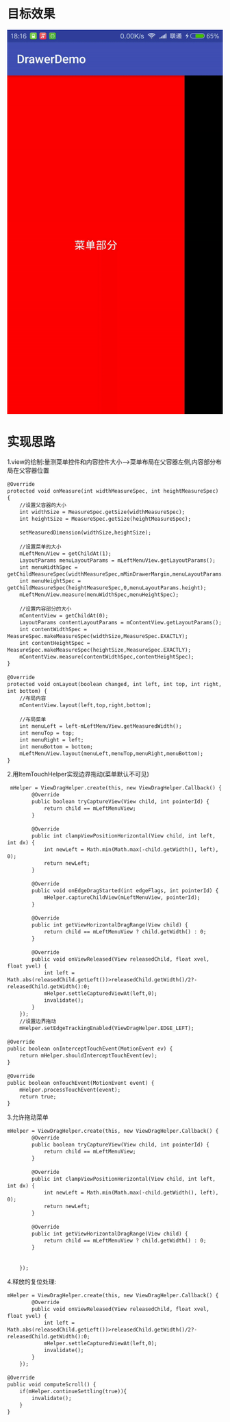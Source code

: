 # 目标效果 #

![](imgs/drawer.gif)

# 实现思路 #
1.view的绘制:量测菜单控件和内容控件大小-->菜单布局在父容器左侧,内容部分布局在父容器位置
    
	@Override
    protected void onMeasure(int widthMeasureSpec, int heightMeasureSpec) {
        //设置父容器的大小
        int widthSize = MeasureSpec.getSize(widthMeasureSpec);
        int heightSize = MeasureSpec.getSize(heightMeasureSpec);

        setMeasuredDimension(widthSize,heightSize);

        //设置菜单的大小
        mLeftMenuView = getChildAt(1);
        LayoutParams menuLayoutParams = mLeftMenuView.getLayoutParams();
        int menuWidthSpec = getChildMeasureSpec(widthMeasureSpec,mMinDrawerMargin,menuLayoutParams.width);
        int menuHeightSpec = getChildMeasureSpec(heightMeasureSpec,0,menuLayoutParams.height);
        mLeftMenuView.measure(menuWidthSpec,menuHeightSpec);

        //设置内容部分的大小
        mContentView = getChildAt(0);
        LayoutParams contentLayoutParams = mContentView.getLayoutParams();
        int contentWidthSpec = MeasureSpec.makeMeasureSpec(widthSize,MeasureSpec.EXACTLY);
        int contentHeightSpec = MeasureSpec.makeMeasureSpec(heightSize,MeasureSpec.EXACTLY);
        mContentView.measure(contentWidthSpec,contentHeightSpec);
    }

    @Override
    protected void onLayout(boolean changed, int left, int top, int right, int bottom) {
        //布局内容
        mContentView.layout(left,top,right,bottom);

        //布局菜单
        int menuLeft = left-mLeftMenuView.getMeasuredWidth();
        int menuTop = top;
        int menuRight = left;
        int menuBottom = bottom;
        mLeftMenuView.layout(menuLeft,menuTop,menuRight,menuBottom);
    }

2.用ItemTouchHelper实现边界拖动(菜单默认不可见)

	 mHelper = ViewDragHelper.create(this, new ViewDragHelper.Callback() {
            @Override
            public boolean tryCaptureView(View child, int pointerId) {
                return child == mLeftMenuView;
            }

            @Override
            public int clampViewPositionHorizontal(View child, int left, int dx) {
                int newLeft = Math.min(Math.max(-child.getWidth(), left), 0);
                return newLeft;
            }

            @Override
            public void onEdgeDragStarted(int edgeFlags, int pointerId) {
                mHelper.captureChildView(mLeftMenuView, pointerId);
            }

            @Override
            public int getViewHorizontalDragRange(View child) {
                return child == mLeftMenuView ? child.getWidth() : 0;
            }

            @Override
            public void onViewReleased(View releasedChild, float xvel, float yvel) {
                int left = Math.abs(releasedChild.getLeft())>releasedChild.getWidth()/2?-releasedChild.getWidth():0;
                mHelper.settleCapturedViewAt(left,0);
                invalidate();
            }
        });
        //设置边界拖动
        mHelper.setEdgeTrackingEnabled(ViewDragHelper.EDGE_LEFT);

	@Override
    public boolean onInterceptTouchEvent(MotionEvent ev) {
        return mHelper.shouldInterceptTouchEvent(ev);
    }

    @Override
    public boolean onTouchEvent(MotionEvent event) {
        mHelper.processTouchEvent(event);
        return true;
    }

3.允许拖动菜单
	
	mHelper = ViewDragHelper.create(this, new ViewDragHelper.Callback() {
            @Override
            public boolean tryCaptureView(View child, int pointerId) {
                return child == mLeftMenuView;
            }

            @Override
            public int clampViewPositionHorizontal(View child, int left, int dx) {
                int newLeft = Math.min(Math.max(-child.getWidth(), left), 0);
                return newLeft;
            }

            @Override
            public int getViewHorizontalDragRange(View child) {
                return child == mLeftMenuView ? child.getWidth() : 0;
            }

            
        });

4.释放的复位处理:

	mHelper = ViewDragHelper.create(this, new ViewDragHelper.Callback() {
            @Override
            public void onViewReleased(View releasedChild, float xvel, float yvel) {
                int left = Math.abs(releasedChild.getLeft())>releasedChild.getWidth()/2?-releasedChild.getWidth():0;
                mHelper.settleCapturedViewAt(left,0);
                invalidate();
            }
        });

	@Override
    public void computeScroll() {
        if(mHelper.continueSettling(true)){
            invalidate();
        }
    }
